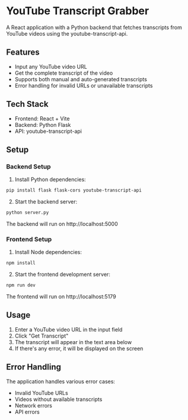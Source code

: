 # YouTube Transcript Grabber

A React application with a Python backend that fetches transcripts from YouTube videos using the youtube-transcript-api.

## Features
- Input any YouTube video URL
- Get the complete transcript of the video
- Supports both manual and auto-generated transcripts
- Error handling for invalid URLs or unavailable transcripts

## Tech Stack
- Frontend: React + Vite
- Backend: Python Flask
- API: youtube-transcript-api

## Setup

### Backend Setup
1. Install Python dependencies:
```bash
pip install flask flask-cors youtube-transcript-api
```

2. Start the backend server:
```bash
python server.py
```
The backend will run on http://localhost:5000

### Frontend Setup
1. Install Node dependencies:
```bash
npm install
```

2. Start the frontend development server:
```bash
npm run dev
```
The frontend will run on http://localhost:5179

## Usage
1. Enter a YouTube video URL in the input field
2. Click "Get Transcript"
3. The transcript will appear in the text area below
4. If there's any error, it will be displayed on the screen

## Error Handling
The application handles various error cases:
- Invalid YouTube URLs
- Videos without available transcripts
- Network errors
- API errors